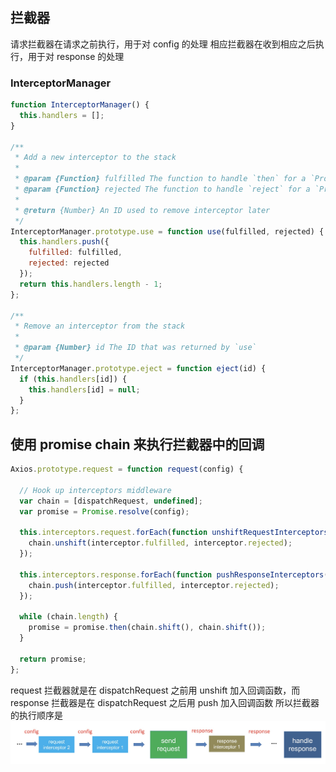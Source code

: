 ## 拦截器
请求拦截器在请求之前执行，用于对 config 的处理
相应拦截器在收到相应之后执行，用于对 response 的处理

### InterceptorManager
```js
function InterceptorManager() {
  this.handlers = [];
}

/**
 * Add a new interceptor to the stack
 *
 * @param {Function} fulfilled The function to handle `then` for a `Promise`
 * @param {Function} rejected The function to handle `reject` for a `Promise`
 *
 * @return {Number} An ID used to remove interceptor later
 */
InterceptorManager.prototype.use = function use(fulfilled, rejected) {
  this.handlers.push({
    fulfilled: fulfilled,
    rejected: rejected
  });
  return this.handlers.length - 1;
};

/**
 * Remove an interceptor from the stack
 *
 * @param {Number} id The ID that was returned by `use`
 */
InterceptorManager.prototype.eject = function eject(id) {
  if (this.handlers[id]) {
    this.handlers[id] = null;
  }
};
```

## 使用 promise chain 来执行拦截器中的回调
```js
Axios.prototype.request = function request(config) {
  
  // Hook up interceptors middleware
  var chain = [dispatchRequest, undefined];
  var promise = Promise.resolve(config);

  this.interceptors.request.forEach(function unshiftRequestInterceptors(interceptor) {
    chain.unshift(interceptor.fulfilled, interceptor.rejected);
  });

  this.interceptors.response.forEach(function pushResponseInterceptors(interceptor) {
    chain.push(interceptor.fulfilled, interceptor.rejected);
  });

  while (chain.length) {
    promise = promise.then(chain.shift(), chain.shift());
  }

  return promise;
};
```

request 拦截器就是在 dispatchRequest 之前用 unshift 加入回调函数，而 response 拦截器是在 dispatchRequest 之后用 push 加入回调函数
所以拦截器的执行顺序是
![](../../img/interceptor.png)
